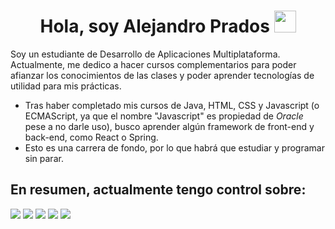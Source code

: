 <h1 align="center"><b>Hola, soy Alejandro Prados </b><img src="https://media.giphy.com/media/hvRJCLFzcasrR4ia7z/giphy.gif" width="35"></h1>
<!--  -->

Soy un estudiante de Desarrollo de Aplicaciones Multiplataforma. Actualmente, me dedico a hacer cursos complementarios para poder afianzar los conocimientos de las clases y poder aprender tecnologías de utilidad para mis prácticas. 
- Tras haber completado mis cursos de Java, HTML, CSS y Javascript (o ECMAScript, ya que el nombre "Javascript" es propiedad de *Oracle* pese a no darle uso), busco aprender algún framework de front-end y back-end, como React o Spring.
- Esto es una carrera de fondo, por lo que habrá que estudiar y programar sin parar.

## En resumen, actualmente tengo control sobre:
<span> 
  <img src="https://img.shields.io/badge/HTML5-E34F26?style=for-the-badge&logo=html5&logoColor=white">
  <img src="https://img.shields.io/badge/CSS3-1572B6?style=for-the-badge&logo=css3&logoColor=white">
  <img src="https://img.shields.io/badge/JavaScript-F7DF1E?style=for-the-badge&logo=javascript&logoColor=black">
  <img src="https://img.shields.io/badge/Java-ED8B00?style=for-the-badge&logo=java&logoColor=white">
  <img src="https://img.shields.io/badge/Git-F05032?style=for-the-badge&logo=git&logoColor=white">
